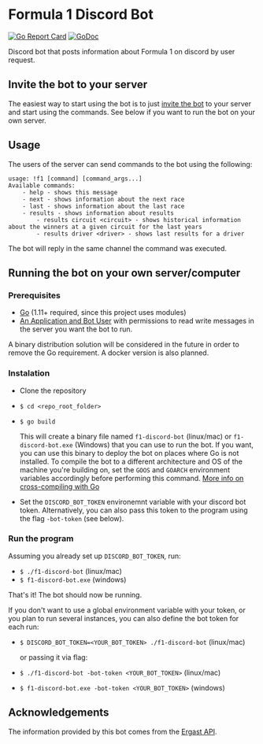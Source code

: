 # Formula 1 Discord Bot

[![Go Report Card](https://goreportcard.com/badge/github.com/andrerfcsantos/f1-discord-bot)](https://goreportcard.com/report/github.com/andrerfcsantos/f1-discord-bot)
[![GoDoc](https://godoc.org/github.com/andrerfcsantos/f1-discord-bot?status.svg)](https://godoc.org/github.com/andrerfcsantos/f1-discord-bot)

Discord bot that posts information about Formula 1 on discord by user request.

## Invite the bot to your server

The easiest way to start using the bot is to just [invite the bot](https://discordapp.com/api/oauth2/authorize?client_id=595651486923358238&permissions=67632192&scope=bot) to your server and start using the commands. See below if you want to run the bot on your own server.

## Usage

The users of the server can send commands to the bot using the following:

```
usage: !f1 [command] [command_args...]
Available commands:
    - help - shows this message
    - next - shows information about the next race
    - last - shows information about the last race
    - results - shows information about results
        - results circuit <circuit> - shows historical information about the winners at a given circuit for the last years
        - results driver <driver> - shows last results for a driver
```

The bot will reply in the same channel the command was executed.

## Running the bot on your own server/computer

### Prerequisites

* [Go](https://golang.org/dl/) (1.11+ required, since this project uses modules)
* [An Application and Bot User](https://discordapp.com/developers/applications) with permissions to read write messages in the server you want the bot to run.

A binary distribution solution will be considered in the future in order to remove the Go requirement. A docker version is also planned.

### Instalation

* Clone the repository
* `$ cd <repo_root_folder>`
* `$ go build`

    This will create a binary file named `f1-discord-bot` (linux/mac) or `f1-discord-bot.exe` (Windows) that you can use to run the bot. If you want, you can use this binary to deploy the bot on places where Go is not installed. To compile the bot to a different architecture and OS of the machine you're building on, set the `GOOS` and `GOARCH` environment variables accordingly before performing this command. [More info on cross-compiling with Go](https://www.yellowduck.be/posts/cross-compile/)

* Set the `DISCORD_BOT_TOKEN` environemnt variable with your discord bot token. Alternatively, you can also pass this token to the program using the flag `-bot-token`  (see below).

### Run the program

Assuming you already set up `DISCORD_BOT_TOKEN`, run:

* `$ ./f1-discord-bot` (linux/mac)
* `$ f1-discord-bot.exe` (windows)

That's it! The bot should now be running.

If you don't want to use a global environment variable with your token, or you plan to run several instances, you can also define the bot token for each run:

* `$ DISCORD_BOT_TOKEN=<YOUR_BOT_TOKEN> ./f1-discord-bot` (linux/mac)

    or passing it via flag:

* `$ ./f1-discord-bot -bot-token <YOUR_BOT_TOKEN>` (linux/mac)
* `$ f1-discord-bot.exe -bot-token <YOUR_BOT_TOKEN>` (windows)

## Acknowledgements

The information provided by this bot comes from the [Ergast API](https://ergast.com/mrd/).
